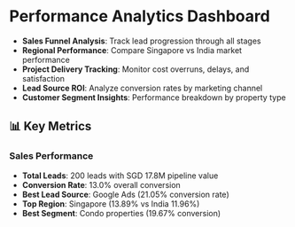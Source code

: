 # Performance Analytics Dashboard

- **Sales Funnel Analysis**: Track lead progression through all stages
- **Regional Performance**: Compare Singapore vs India market performance  
- **Project Delivery Tracking**: Monitor cost overruns, delays, and satisfaction
- **Lead Source ROI**: Analyze conversion rates by marketing channel
- **Customer Segment Insights**: Performance breakdown by property type

## 📊 Key Metrics

### Sales Performance
- **Total Leads**: 200 leads with SGD 17.8M pipeline value
- **Conversion Rate**: 13.0% overall conversion 
- **Best Lead Source**: Google Ads (21.05% conversion rate)
- **Top Region**: Singapore (13.89% vs India 11.96%)
- **Best Segment**: Condo properties (19.67% conversion)

